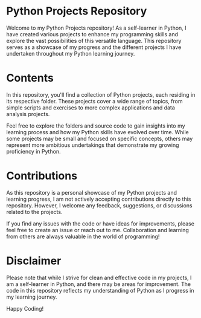 # Python Projects Repository

Welcome to my Python Projects repository! As a self-learner in Python, I have created various projects to enhance my programming skills and explore the vast possibilities of this versatile language. This repository serves as a showcase of my progress and the different projects I have undertaken throughout my Python learning journey.

# Contents

In this repository, you'll find a collection of Python projects, each residing in its respective folder. These projects cover a wide range of topics, from simple scripts and exercises to more complex applications and data analysis projects.

Feel free to explore the folders and source code to gain insights into my learning process and how my Python skills have evolved over time. While some projects may be small and focused on specific concepts, others may represent more ambitious undertakings that demonstrate my growing proficiency in Python.

# Contributions

As this repository is a personal showcase of my Python projects and learning progress, I am not actively accepting contributions directly to this repository. However, I welcome any feedback, suggestions, or discussions related to the projects.

If you find any issues with the code or have ideas for improvements, please feel free to create an issue or reach out to me. Collaboration and learning from others are always valuable in the world of programming!

# Disclaimer

Please note that while I strive for clean and effective code in my projects, I am a self-learner in Python, and there may be areas for improvement. The code in this repository reflects my understanding of Python as I progress in my learning journey.

Happy Coding!
